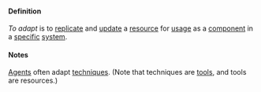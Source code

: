 #### Definition

*To adapt* is to [replicate](https://github.com/gcassel/Modular-Organization-Terminology/blob/master/terms/replicate.md) and [update](https://github.com/gcassel/Modular-Organization-Terminology/blob/master/terms/update.md) a [resource](https://github.com/gcassel/Modular-Organization-Terminology/blob/master/terms/resource.md) for [usage](https://github.com/gcassel/Modular-Organization-Terminology/blob/master/terms/use.md) as a [component](https://github.com/gcassel/Modular-Organization-Terminology/blob/master/terms/component.md) in a [specific](https://github.com/gcassel/Modular-Organization-Terminology/blob/master/terms/specific.md) [system](https://github.com/gcassel/Modular-Organization-Terminology/blob/master/terms/system.md).

#### Notes
[Agents](https://github.com/gcassel/Modular-Organization-Terminology/blob/master/terms/agent.md) often adapt [techniques](https://github.com/gcassel/Modular-Organization-Terminology/blob/master/terms/technique.md).  (Note that techniques are [tools](https://github.com/gcassel/Modular-Organization-Terminology/blob/master/terms/tool.md), and tools are resources.)
